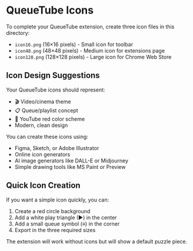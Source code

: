 # QueueTube Icons

To complete your QueueTube extension, create three icon files in this directory:

- `icon16.png` (16×16 pixels) - Small icon for toolbar
- `icon48.png` (48×48 pixels) - Medium icon for extensions page  
- `icon128.png` (128×128 pixels) - Large icon for Chrome Web Store

## Icon Design Suggestions

Your QueueTube icons should represent:
- 🎬 Video/cinema theme
- 📋 Queue/playlist concept
- 🔴 YouTube red color scheme
- Modern, clean design

You can create these icons using:
- Figma, Sketch, or Adobe Illustrator
- Online icon generators
- AI image generators like DALL-E or Midjourney
- Simple drawing tools like MS Paint or Preview

## Quick Icon Creation

If you want a simple icon quickly, you can:
1. Create a red circle background
2. Add a white play triangle (►) in the center
3. Add a small queue symbol (≡) in the corner
4. Export in the three required sizes

The extension will work without icons but will show a default puzzle piece. 